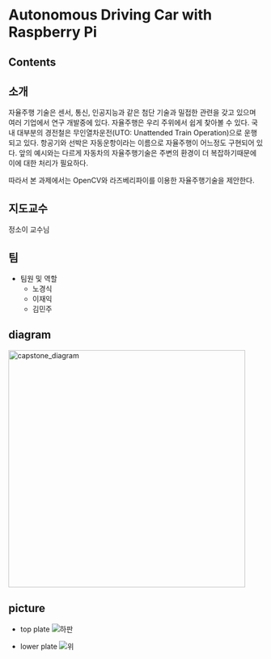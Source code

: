# Autonomous Driving Car with Raspberry Pi

## Contents

## 소개
자율주행 기술은 센서, 통신, 인공지능과 같은 첨단 기술과 밀접한 관련을 갖고 있으며 여러 기업에서 연구 개발중에 있다.
자율주행은 우리 주위에서 쉽게 찾아볼 수 있다.
국내 대부분의 경전철은 무인열차운전(UTO: Unattended Train Operation)으로 운행되고 있다.
항공기와 선박은 자동운항이라는 이름으로 자율주행이 어느정도 구현되어 있다.
앞의 예시와는 다르게 자동차의 자율주행기술은 주변의 환경이 더 복잡하기때문에 이에 대한 처리가 필요하다.

따라서 본 과제에서는 OpenCV와 라즈베리파이를 이용한 자율주행기술을 제안한다.

## 지도교수
정소이 교수님

## 팀
- 팀원 및 역할 
  - 노경식
  - 이재익
  - 김민주

## diagram
<img width="468" alt="capstone_diagram" src="https://user-images.githubusercontent.com/100778062/170650353-d94675d2-be39-4058-97fa-15032f42363f.PNG">

## picture
- top plate
![하판](https://user-images.githubusercontent.com/100778062/170806003-e35c922e-75e6-453b-91df-1a61282f2ca0.jpg)

- lower plate
![위](https://user-images.githubusercontent.com/100778062/170806014-6a44b006-df1f-4d41-bd9a-b02cc69cf747.jpg)

